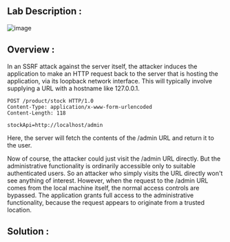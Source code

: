 ## Lab Description :

![image](https://github.com/sh3bu/Portswigger_labs/assets/67383098/ff5f62ef-748c-4524-af6e-6a049962ef84)


## Overview :

In an SSRF attack against the server itself, the attacker induces the application to make an HTTP request back to the server that is hosting the application, via its loopback network interface. This will typically involve supplying a URL with a hostname like 127.0.0.1.

```
POST /product/stock HTTP/1.0
Content-Type: application/x-www-form-urlencoded
Content-Length: 118

stockApi=http://localhost/admin
```

 Here, the server will fetch the contents of the /admin URL and return it to the user.

Now of course, the attacker could just visit the /admin URL directly. But the administrative functionality is ordinarily accessible only to suitable authenticated users. So an attacker who simply visits the URL directly won't see anything of interest. However, when the request to the /admin URL comes from the local machine itself, the normal access controls are bypassed. The application grants full access to the administrative functionality, because the request appears to originate from a trusted location. 

## Solution :

